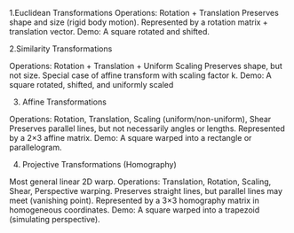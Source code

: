 1.Euclidean Transformations
  Operations: Rotation + Translation
Preserves shape and size (rigid body motion).
Represented by a rotation matrix + translation vector.
Demo: A square rotated and shifted.

2.Similarity Transformations

Operations: Rotation + Translation + Uniform Scaling
Preserves shape, but not size.
Special case of affine transform with scaling factor k.
Demo: A square rotated, shifted, and uniformly scaled

3. Affine Transformations

Operations: Rotation, Translation, Scaling (uniform/non-uniform), Shear
Preserves parallel lines, but not necessarily angles or lengths.
Represented by a 2×3 affine matrix.
Demo: A square warped into a rectangle or parallelogram.

4. Projective Transformations (Homography)

Most general linear 2D warp.
Operations: Translation, Rotation, Scaling, Shear, Perspective warping.
Preserves straight lines, but parallel lines may meet (vanishing point).
Represented by a 3×3 homography matrix in homogeneous coordinates.
Demo: A square warped into a trapezoid (simulating perspective).

